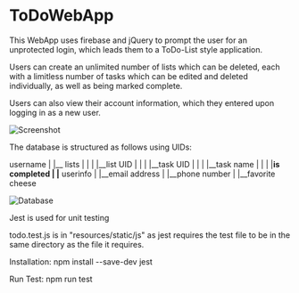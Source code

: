 # ToDoWebApp
This WebApp uses firebase and jQuery to prompt the user for an unprotected login, which leads them to a ToDo-List style application.

Users can create an unlimited number of lists which can be deleted, each with a limitless number of tasks which can be edited and deleted individually, as well as being marked complete.

Users can also view their account information, which they entered upon logging in as a new user.

![Screenshot](https://i.ibb.co/sKHXjT6/screenshot.png)

The database is structured as follows using UIDs:

username
	|
	|__ lists
	|	|
	|	|__list UID
	|		|
	|		|__task UID
	|			|
	|			|__task name
	|			|
	|			|__is completed
	|
	|__ userinfo
		|
		|__email address
		|
		|__phone number
		|
		|__favorite cheese

![Database](https://i.ibb.co/zstRtZj/database.png)

Jest is used for unit testing

todo.test.js is in "resources/static/js" as jest requires the test file to be in the same directory as the file it requires.

Installation: npm install --save-dev jest

Run Test: npm run test